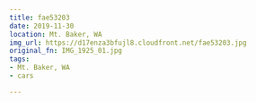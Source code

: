 ```yaml
---
title: fae53203
date: 2019-11-30
location: Mt. Baker, WA
img_url: https://d17enza3bfujl8.cloudfront.net/fae53203.jpg
original_fn: IMG_1925_01.jpg
tags:
- Mt. Baker, WA
- cars

---
```


